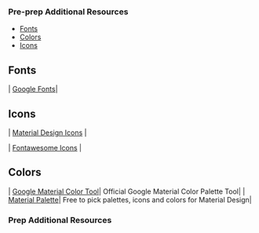 ### Pre-prep Additional Resources

- [Fonts](#fonts)
- [Colors](#colors)
- [Icons](#icons)

## Fonts

| [Google Fonts](https://fonts.google.com/)|

## Icons

| [Material Design Icons](https://materialdesignicons.com/) |

| [Fontawesome Icons](https://fontawesome.com/icons?d=gallery) |

## Colors

| [Google Material Color Tool](https://material.io/resources/color/)| Official Google Material Color Palette Tool|
| [Material Palette](https://www.materialpalette.com/)| Free to pick palettes, icons and colors for Material Design|

### Prep Additional Resources